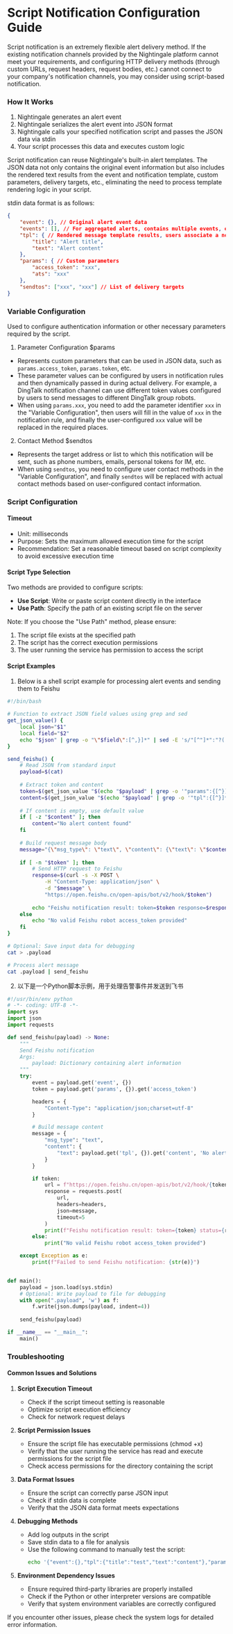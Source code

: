 # Script Notification Configuration Guide
Script notification is an extremely flexible alert delivery method. If the existing notification channels provided by the Nightingale platform cannot meet your requirements, and configuring HTTP delivery methods (through custom URLs, request headers, request bodies, etc.) cannot connect to your company's notification channels, you may consider using script-based notification.

### How It Works
1. Nightingale generates an alert event
2. Nightingale serializes the alert event into JSON format
3. Nightingale calls your specified notification script and passes the JSON data via stdin
4. Your script processes this data and executes custom logic

Script notification can reuse Nightingale's built-in alert templates. The JSON data not only contains the original event information but also includes the rendered text results from the event and notification template, custom parameters, delivery targets, etc., eliminating the need to process template rendering logic in your script.

stdin data format is as follows:

```json
{
    "event": {}, // Original alert event data
    "events": [], // For aggregated alerts, contains multiple events, each with the same structure as event
    "tpl": { // Rendered message template results, users associate a notification template when configuring notification rules
        "title": "Alert title",
        "text": "Alert content"
    },
    "params": { // Custom parameters
        "access_token": "xxx",
        "ats": "xxx"
    },
    "sendtos": ["xxx", "xxx"] // List of delivery targets
}
```

### Variable Configuration
Used to configure authentication information or other necessary parameters required by the script.
1. Parameter Configuration $params

- Represents custom parameters that can be used in JSON data, such as `params.access_token`, `params.token`, etc.
- These parameter values can be configured by users in notification rules and then dynamically passed in during actual delivery. For example, a DingTalk notification channel can use different token values configured by users to send messages to different DingTalk group robots.
- When using `params.xxx`, you need to add the parameter identifier `xxx` in the "Variable Configuration", then users will fill in the value of `xxx` in the notification rule, and finally the user-configured `xxx` value will be replaced in the required places.

2. Contact Method $sendtos

- Represents the target address or list to which this notification will be sent, such as phone numbers, emails, personal tokens for IM, etc.
- When using `sendtos`, you need to configure user contact methods in the "Variable Configuration", and finally `sendtos` will be replaced with actual contact methods based on user-configured contact information.

### Script Configuration

#### Timeout
- Unit: milliseconds
- Purpose: Sets the maximum allowed execution time for the script
- Recommendation: Set a reasonable timeout based on script complexity to avoid excessive execution time

#### Script Type Selection
Two methods are provided to configure scripts:

- **Use Script**: Write or paste script content directly in the interface
- **Use Path**: Specify the path of an existing script file on the server

Note: If you choose the "Use Path" method, please ensure:
1. The script file exists at the specified path
2. The script has the correct execution permissions
3. The user running the service has permission to access the script

#### Script Examples
1. Below is a shell script example for processing alert events and sending them to Feishu
```bash
#!/bin/bash

# Function to extract JSON field values using grep and sed
get_json_value() {
    local json="$1"
    local field="$2"
    echo "$json" | grep -o "\"$field\":[^,}]*" | sed -E 's/"[^"]*":"?([^",}]*)"?.*/\1/'
}

send_feishu() {
    # Read JSON from standard input
    payload=$(cat)
    
    # Extract token and content
    token=$(get_json_value "$(echo "$payload" | grep -o '"params":{[^}]*}')" "access_token")
    content=$(get_json_value "$(echo "$payload" | grep -o '"tpl":{[^}]*}')" "content")
    
    # If content is empty, use default value
    if [ -z "$content" ]; then
        content="No alert content found"
    fi
    
    # Build request message body
    message="{\"msg_type\": \"text\", \"content\": {\"text\": \"$content\"}}"
    
    if [ -n "$token" ]; then
        # Send HTTP request to Feishu
        response=$(curl -s -X POST \
            -H "Content-Type: application/json" \
            -d "$message" \
            "https://open.feishu.cn/open-apis/bot/v2/hook/$token")
        
        echo "Feishu notification result: token=$token response=$response"
    else
        echo "No valid Feishu robot access_token provided"
    fi
}

# Optional: Save input data for debugging
cat > .payload

# Process alert message
cat .payload | send_feishu
```     

2. 以下是一个Python脚本示例，用于处理告警事件并发送到飞书
```python
#!/usr/bin/env python
# -*- coding: UTF-8 -*-
import sys
import json
import requests

def send_feishu(payload) -> None:
    """
    Send Feishu notification
    Args:
        payload: Dictionary containing alert information
    """
    try:
        event = payload.get('event', {})
        token = payload.get('params', {}).get('access_token')

        headers = {
            "Content-Type": "application/json;charset=utf-8"
        }

        # Build message content
        message = {
            "msg_type": "text",
            "content": {
                "text": payload.get('tpl', {}).get('content', 'No alert content found')
            }
        }

        if token:
            url = f"https://open.feishu.cn/open-apis/bot/v2/hook/{token}"
            response = requests.post(
                url, 
                headers=headers, 
                json=message,
                timeout=5
            )
            print(f"Feishu notification result: token={token} status={response.status_code} response={response.text}")
        else:
            print("No valid Feishu robot access_token provided")

    except Exception as e:
        print(f"Failed to send Feishu notification: {str(e)}")


def main():
    payload = json.load(sys.stdin)
    # Optional: Write payload to file for debugging
    with open(".payload", 'w') as f:
        f.write(json.dumps(payload, indent=4))
    
    send_feishu(payload)

if __name__ == "__main__":
    main()
```     

### Troubleshooting

#### Common Issues and Solutions

1. **Script Execution Timeout**
   - Check if the script timeout setting is reasonable
   - Optimize script execution efficiency
   - Check for network request delays

2. **Script Permission Issues**
   - Ensure the script file has executable permissions (chmod +x)
   - Verify that the user running the service has read and execute permissions for the script file
   - Check access permissions for the directory containing the script

3. **Data Format Issues**
   - Ensure the script can correctly parse JSON input
   - Check if stdin data is complete
   - Verify that the JSON data format meets expectations

4. **Debugging Methods**
   - Add log outputs in the script
   - Save stdin data to a file for analysis
   - Use the following command to manually test the script:
     ```bash
     echo '{"event":{},"tpl":{"title":"test","text":"content"},"params":{},"sendto":"test"}' | ./your_script.py
     ```

5. **Environment Dependency Issues**
   - Ensure required third-party libraries are properly installed
   - Check if the Python or other interpreter versions are compatible
   - Verify that system environment variables are correctly configured

If you encounter other issues, please check the system logs for detailed error information.
